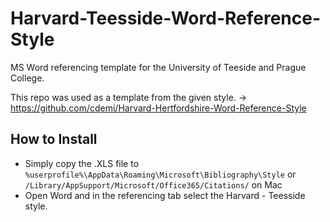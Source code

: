 # Harvard-Teesside-Word-Reference-Style
MS Word referencing template for the University of Teeside and Prague College.
 
This repo was used as a template from the given style. -> https://github.com/cdemi/Harvard-Hertfordshire-Word-Reference-Style

## How to Install
- Simply copy the .XLS file to `%userprofile%\AppData\Roaming\Microsoft\Bibliography\Style` or `/Library/AppSupport/Microsoft/Office365/Citations/` on Mac
- Open Word and in the referencing tab select the Harvard - Teesside style.
